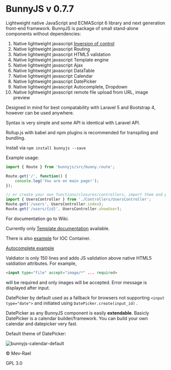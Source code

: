 # BunnyJS v 0.7.7
Lightweight native JavaScript and ECMAScript 6 library and next generation front-end framework. BunnyJS is package of small stand-alone components without dependencies:

1. Native lightweight javascript [Inversion of control](http://www.wikiwand.com/en/Inversion_of_control)
2. Native lightweight javascript Routing
3. Native lightweight javascript HTML5 validation
4. Native lightweight javascript Template engine
5. Native lightweight javascript Ajax
6. Native lightweight javascript DataTable
7. Native lightweight javascript Calendar
8. Native lightweight javascript DatePicker
9. Native lightweight javascript Autocomplete, Dropdown
10. Native lightweight javascript remote file upload from URL, image preview

Designed in mind for best compatability with Laravel 5 and Bootstrap 4, however can be used anywhere.

Syntax is very simple and some API is identical with Laravel API.

Rollup.js with babel and npm plugins is recommended for transpiling and bundling.

Install via `npm install bunnyjs --save`

Example usage:

```javascript
import { Route } from 'bunnyjs/src/bunny.route';

Route.get('/', function() {
    console.log('You are on main page!');
});

// or create your own functions/closures/controllers, import them and pass to route
import { UsersController } from './Controllers/UsersController';
Route.get('/users', UsersController.index);
Route.get('/users/{id}', UsersController.showUser);
```

For documentation go to Wiki.

Currently only [Template documentation](https://github.com/Mevrael/bunny/wiki/Template) available.

There is also [example](https://github.com/Mevrael/bunny/blob/master/examples/container/index.js) for IOC Container.

[Autocomplete example](http://htmlpreview.github.io/?https://github.com/Mevrael/bunny/blob/master/examples/autocomplete/index.html)


Valdiator is only 150 lines and adds JS validation above native HTML5 valdiation attributes. For example,
```html
<input type="file" accept="image/*" ... required>
``` 
will be required and only images will be accepted. Error message is displayed after input.


DatePicker by default used as a fallback for browsers not supporting `<input type="date">` and initiated using `DatePicker.create(input_id)` .

DatePicker as any BunnyJS component is easily **extendable**. Basicly DatePicker is a calendar builder/framework. You can build your own calendar and datepicker very fast.

Default theme of DatePicker:

![bunnyjs-calendar-default](https://cloud.githubusercontent.com/assets/7879528/13051623/ef4e1a62-d402-11e5-8d9c-aae0fd5494c3.png)

&copy; Mev-Rael

GPL 3.0
